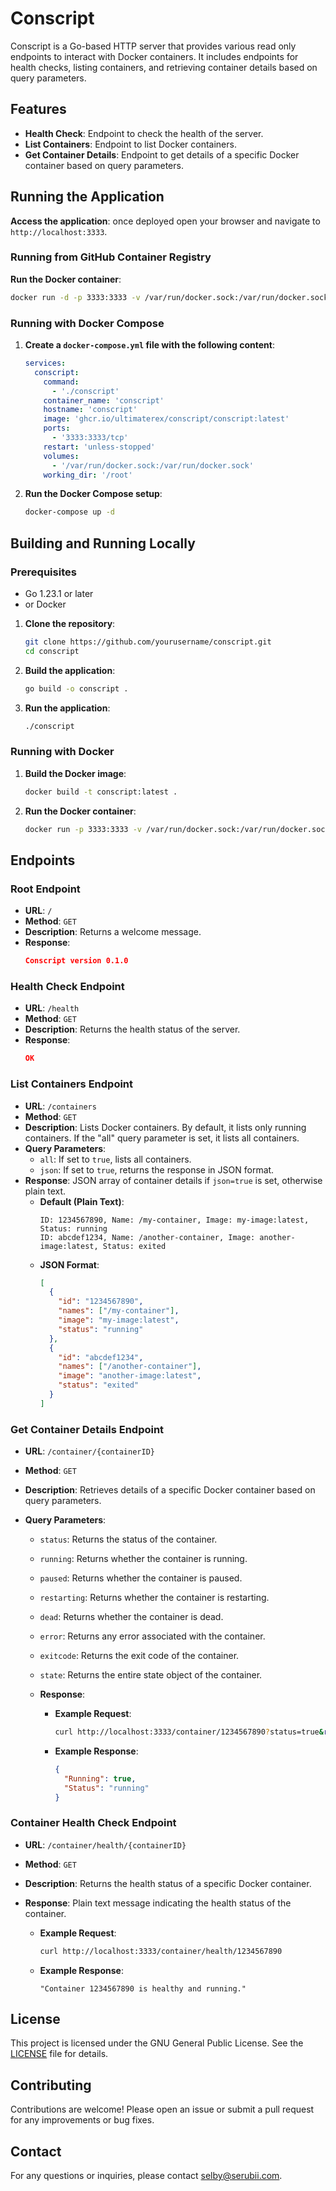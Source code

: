 # Conscript

Conscript is a Go-based HTTP server that provides various read only endpoints to interact with Docker containers. It includes endpoints for health checks, listing containers, and retrieving container details based on query parameters.

## Features

- **Health Check**: Endpoint to check the health of the server.
- **List Containers**: Endpoint to list Docker containers.
- **Get Container Details**: Endpoint to get details of a specific Docker container based on query parameters.

## Running the Application

**Access the application**: once deployed open your browser and navigate to `http://localhost:3333`.

### Running from GitHub Container Registry

**Run the Docker container**:

```sh
docker run -d -p 3333:3333 -v /var/run/docker.sock:/var/run/docker.sock ghcr.io/ultimaterex/conscript/conscript:latest
```

### Running with Docker Compose

1. **Create a `docker-compose.yml` file with the following content**:

   ```yaml
   services:
     conscript:
       command:
         - './conscript'
       container_name: 'conscript'
       hostname: 'conscript'
       image: 'ghcr.io/ultimaterex/conscript/conscript:latest'
       ports:
         - '3333:3333/tcp'
       restart: 'unless-stopped'
       volumes:
         - '/var/run/docker.sock:/var/run/docker.sock'
       working_dir: '/root'
   ```

2. **Run the Docker Compose setup**:

   ```sh
   docker-compose up -d
   ```

## Building and Running Locally

### Prerequisites

- Go 1.23.1 or later
- or Docker

1. **Clone the repository**:

   ```sh
   git clone https://github.com/yourusername/conscript.git
   cd conscript
   ```

2. **Build the application**:

   ```sh
   go build -o conscript .
   ```

3. **Run the application**:

   ```sh
   ./conscript
   ```

### Running with Docker

1. **Build the Docker image**:

   ```sh
   docker build -t conscript:latest .
   ```

2. **Run the Docker container**:

   ```sh
   docker run -p 3333:3333 -v /var/run/docker.sock:/var/run/docker.sock conscript:latest
   ```

## Endpoints

### Root Endpoint

- **URL**: `/`
- **Method**: `GET`
- **Description**: Returns a welcome message.
- **Response**:
  ```json
  Conscript version 0.1.0
  ```

### Health Check Endpoint

- **URL**: `/health`
- **Method**: `GET`
- **Description**: Returns the health status of the server.
- **Response**:
  ```json
  OK
  ```

### List Containers Endpoint

- **URL**: `/containers`
- **Method**: `GET`
- **Description**: Lists Docker containers. By default, it lists only running containers. If the "all" query parameter is set, it lists all containers.
- **Query Parameters**:
  - `all`: If set to `true`, lists all containers.
  - `json`: If set to `true`, returns the response in JSON format.
- **Response**: JSON array of container details if `json=true` is set, otherwise plain text.
  - **Default (Plain Text)**:
    ```
    ID: 1234567890, Name: /my-container, Image: my-image:latest, Status: running
    ID: abcdef1234, Name: /another-container, Image: another-image:latest, Status: exited
    ```
  - **JSON Format**:
    ```json
    [
      {
        "id": "1234567890",
        "names": ["/my-container"],
        "image": "my-image:latest",
        "status": "running"
      },
      {
        "id": "abcdef1234",
        "names": ["/another-container"],
        "image": "another-image:latest",
        "status": "exited"
      }
    ]
    ```

### Get Container Details Endpoint

- **URL**: `/container/{containerID}`
- **Method**: `GET`
- **Description**: Retrieves details of a specific Docker container based on query parameters.
- **Query Parameters**:

  - `status`: Returns the status of the container.
  - `running`: Returns whether the container is running.
  - `paused`: Returns whether the container is paused.
  - `restarting`: Returns whether the container is restarting.
  - `dead`: Returns whether the container is dead.
  - `error`: Returns any error associated with the container.
  - `exitcode`: Returns the exit code of the container.
  - `state`: Returns the entire state object of the container.
  - **Response**:

    - **Example Request**:

      ```sh
      curl http://localhost:3333/container/1234567890?status=true&running=true
      ```

    - **Example Response**:
      ```json
      {
        "Running": true,
        "Status": "running"
      }
      ```

### Container Health Check Endpoint

- **URL**: `/container/health/{containerID}`
- **Method**: `GET`
- **Description**: Returns the health status of a specific Docker container.
- **Response**: Plain text message indicating the health status of the container.

  - **Example Request**:

    ```sh
    curl http://localhost:3333/container/health/1234567890
    ```

  - **Example Response**:
    ```plaintext
    "Container 1234567890 is healthy and running."
    ```

## License

This project is licensed under the GNU General Public License. See the [LICENSE](LICENSE) file for details.

## Contributing

Contributions are welcome! Please open an issue or submit a pull request for any improvements or bug fixes.

## Contact

For any questions or inquiries, please contact [selby@serubii.com](mailto:selby@serubii.com).

